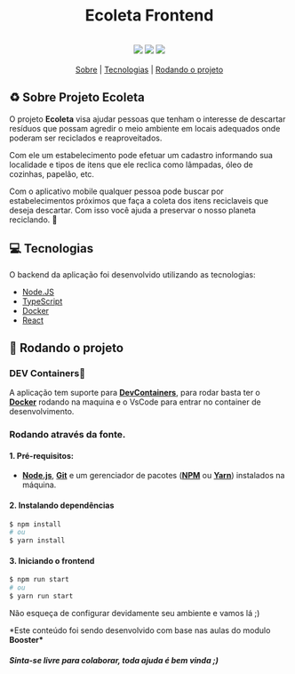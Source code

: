 <h1 style="text-align:center">Ecoleta Frontend</h1>
<br>
<div align="center">
    <img src="https://img.shields.io/badge/Framework-React-success">
    <img src="https://img.shields.io/badge/%3C%3E-typescript-blueviolet">
    <img src="https://img.shields.io/badge/Style-CSS-blue">
</div>
<br>

<div align="center">
    <a href="#sobre">Sobre</a> | <a href="#tecnologias">Tecnologias</a> | <a href="#run">Rodando o projeto</a>
</div>

<a id="sobre"></a>

## :recycle: Sobre Projeto Ecoleta

O projeto **Ecoleta** visa ajudar pessoas que tenham o interesse de descartar resíduos que possam agredir o meio ambiente em locais adequados onde poderam ser reciclados e reaproveitados.

Com ele um estabelecimento pode efetuar um cadastro informando sua localidade e tipos de itens que ele reclica como lâmpadas, óleo de cozinhas, papelão, etc.

Com o aplicativo mobile qualquer pessoa pode buscar por estabelecimentos próximos que faça a coleta dos itens reciclaveis que deseja descartar.
Com isso você ajuda a preservar o nosso planeta reciclando. 🥰

<a id="tecnologias"></a>

## :computer: Tecnologias

O backend da aplicação foi desenvolvido utilizando as tecnologias:

- [Node.JS](https://nodejs.org/en/docs/)
- [TypeScript](https://www.typescriptlang.org/)
- [Docker](https://www.docker.com)
- [React](https://pt-br.reactjs.org/)

<a id="run"></a>

## :running: Rodando o projeto

### DEV Containers🤯

A aplicação tem suporte para **[DevContainers](https://code.visualstudio.com/docs/remote/containers)**, para rodar basta ter o **[Docker](https://www.docker.com)** rodando na maquina e o VsCode para entrar no container de desenvolvimento.

### Rodando através da fonte.

#### 1. Pré-requisitos:

- **[Node.js](https://nodejs.org/en/)**, **[Git](https://git-scm.com/)** e um gerenciador de pacotes (**[NPM](https://www.npmjs.com/)** ou **[Yarn](https://yarnpkg.com/)**) instalados na máquina.

#### 2. Instalando dependências

```bash
$ npm install
# ou
$ yarn install
```


#### 3. Iniciando o frontend

```bash
$ npm run start
# ou
$ yarn run start
```

Não esqueça de configurar devidamente seu ambiente e vamos lá ;)

\*Este conteúdo foi sendo desenvolvido com base nas aulas do modulo **Booster\***

#### _Sinta-se livre para colaborar, toda ajuda é bem vinda ;)_

<br/>
